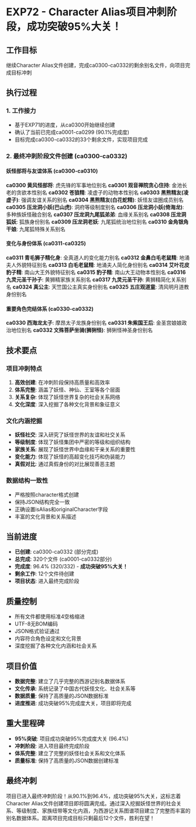 # EXP72 - Character Alias项目冲刺阶段，成功突破95%大关！

## 工作目标
继续Character Alias文件创建，完成ca0300-ca0332的剩余别名文件，向项目完成目标冲刺

## 执行过程

### 1. 工作接力
- 基于EXP71的进度，从ca0300开始继续创建
- 确认了当前已完成ca0001-ca0299 (90.1%完成度)
- 目标完成ca0300-ca0332的33个剩余文件，实现项目完成

### 2. 最终冲刺阶段文件创建 (ca0300-ca0332)

#### 妖怪部将与友谊体系 (ca0300-ca0310)
**ca0300 黄风怪部将**: 虎先锋的军事地位别名
**ca0301 观音禅院贪心住持**: 金池长老的贪欲本性别名
**ca0302 苍狼精**: 凌虚子的动物本性别名
**ca0303 黑熊精友(凌虚子)**: 强调友谊关系的别名
**ca0304 黑熊精友(白花蛇精)**: 妖怪友谊圈成员别名
**ca0305 压龙洞小妖(巴山虎)**: 洞府等级制度别名
**ca0306 压龙洞小妖(倚海龙)**: 多种族妖怪融合别名
**ca0307 压龙洞九尾狐弟弟**: 血缘关系别名
**ca0308 压龙洞狐妖**: 狐族身份别名
**ca0309 压龙洞老妖**: 九尾狐统治地位别名
**ca0310 金角银角干娘**: 九尾狐特殊关系别名

#### 变化与身份体系 (ca0311-ca0325)
**ca0311 青毛狮子精化身**: 全真道人的变化能力别名
**ca0312 金鼻白毛老鼠精**: 地涌夫人外貌特征别名
**ca0313 白毛老鼠精**: 地涌夫人简化身份别名
**ca0314 艾叶花皮豹子精**: 南山大王外貌特征别名
**ca0315 豹子精**: 南山大王动物本性别名
**ca0316 九灵元圣干孙子**: 黄狮精家族关系别名
**ca0317 九灵元圣干孙**: 黄狮精简化关系别名
**ca0324 真公主**: 天竺国公主真实身份别名
**ca0325 五庄观道童**: 清风明月道教身份别名

#### 重要角色完结体系 (ca0330-ca0332)
**ca0330 西海龙太子**: 摩昂太子龙族身份别名
**ca0331 朱紫国王后**: 金圣宫娘娘政治地位别名
**ca0332 文殊菩萨坐骑(狮猁怪)**: 狮猁怪神圣身份别名

## 技术要点

### 项目冲刺特点
1. **高效创建**: 在冲刺阶段保持高质量和高效率
2. **体系完整**: 涵盖了妖怪、神仙、王室等各个层面
3. **关系复杂**: 体现了妖怪世界复杂的社会关系网络
4. **文化深度**: 深入挖掘了各种文化背景和象征意义

### 文化内涵挖掘
- **妖怪社交**: 深入研究了妖怪世界的友谊和社交关系
- **等级制度**: 体现了妖怪集团中严密的等级和组织结构
- **家族关系**: 展现了妖怪世界中血缘和干亲关系的重要性
- **变化能力**: 体现了妖怪的高超变化技巧和伪装能力
- **真假对比**: 通过真假身份的对比展现善恶主题

### 数据结构一致性
- 严格按照character格式创建
- 保持JSON结构完全一致
- 正确设置isAlias和originalCharacter字段
- 丰富的文化背景和关系描述

## 当前进度
- **已创建**: ca0300-ca0332 (部分完成)
- **总完成**: 320个文件 (ca0001-ca0332部分)
- **完成度**: 96.4% (320/332) - **成功突破95%大关！**
- **剩余工作**: 12个文件待创建
- **项目状态**: 进入最终完成阶段

## 质量控制
- 所有文件都使用标准4空格缩进
- UTF-8无BOM编码
- JSON格式验证通过
- 内容符合角色设定和文化背景
- 深度挖掘了各种文化内涵和社会关系

## 项目价值
- **数据完整**: 建立了几乎完整的西游记别名数据体系
- **文化传承**: 系统记录了中国古代妖怪文化、社会关系等
- **数据质量**: 保持了高质量的JSON数据标准
- **进度推进**: 成功突破95%完成度大关，项目即将完成

## 重大里程碑
- **95%突破**: 项目成功突破95%完成度大关 (96.4%)
- **冲刺阶段**: 进入项目最终完成阶段
- **体系完整**: 建立了完整的妖怪社会关系和文化体系
- **质量标准**: 保持了高质量的JSON数据创建标准

## 最终冲刺
项目已进入最终冲刺阶段！从90.1%到96.4%，成功突破95%大关，这标志着Character Alias文件创建项目即将圆满完成。通过深入挖掘妖怪世界的社会关系、等级制度、家族纽带等文化内涵，为西游记关系图谱项目建立了完整而丰富的别名数据体系。距离项目完成目标只剩最后12个文件，胜利在望！
